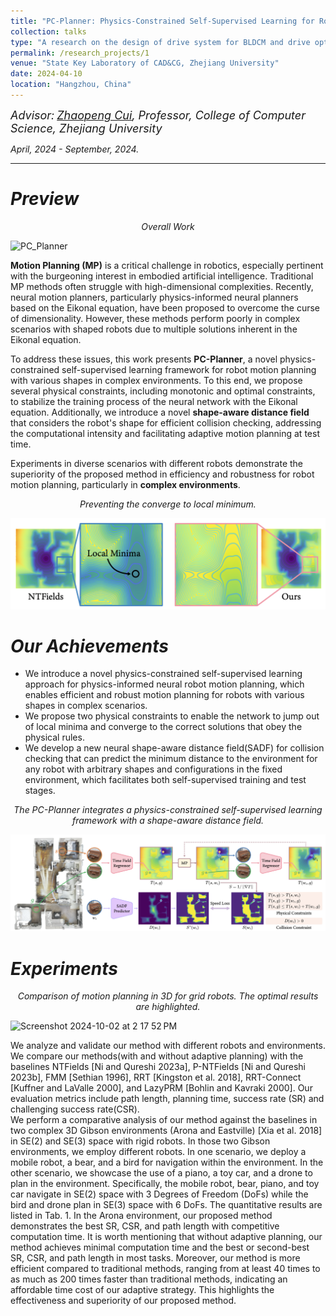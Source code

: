 ```yaml
---
title: "PC-Planner: Physics-Constrained Self-Supervised Learning for Robust Neural Motion Planning with Shape-Aware Distance Function"
collection: talks
type: "A research on the design of drive system for BLDCM and drive optimization"
permalink: /research_projects/1
venue: "State Key Laboratory of CAD&CG, Zhejiang University"
date: 2024-04-10
location: "Hangzhou, China"
---
```

*<font size=4>Advisor:</font> [<font size=4>Zhaopeng Cui</font>](https://zhpcui.github.io/)<font size=4>, Professor, College of Computer Science, Zhejiang University</font>*   

*April, 2024 - September, 2024.*  

- - -  

*Preview*  
==  

<p style="text-align: center; font-style: italic;">Overall Work</p>  

![PC_Planner](/images/PC_Planner.png)  

**Motion Planning (MP)** is a critical challenge in robotics, especially pertinent with the burgeoning interest in embodied artificial intelligence. Traditional MP methods often struggle with high-dimensional complexities. Recently, neural motion planners, particularly physics-informed neural planners based on the Eikonal equation, have been proposed to overcome the curse of dimensionality. However, these methods perform poorly in complex scenarios with shaped robots due to multiple solutions inherent in the Eikonal equation.

To address these issues, this work presents **PC-Planner**, a novel physics-constrained self-supervised learning framework for robot motion planning with various shapes in complex environments. To this end, we propose several physical constraints, including monotonic and optimal constraints, to stabilize the training process of the neural network with the Eikonal equation. Additionally, we introduce a novel **shape-aware distance field** that considers the robot's shape for efficient collision checking, addressing the computational intensity and facilitating adaptive motion planning at test time.

Experiments in diverse scenarios with different robots demonstrate the superiority of the proposed method in efficiency and robustness for robot motion planning, particularly in **complex environments**.

<p style="text-align: center; font-style: italic;">Preventing the converge to local minimum.</p>  

![Local_min](/images/Local_min.png)

*Our Achievements*
==  

- We introduce a novel physics-constrained self-supervised learning approach for physics-informed neural robot motion planning, which enables efficient and robust motion planning for robots with various shapes in complex scenarios.
- We propose two physical constraints to enable the network to jump out of local minima and converge to the correct solutions that obey the physical rules.
- We develop a new neural shape-aware distance field(SADF) for collision checking that can predict the minimum distance to the environment for any robot with arbitrary shapes and configurations in the fixed environment, which facilitates both self-supervised training and test stages.


<p style="text-align: center; font-style: italic;">The PC-Planner integrates a physics-constrained self-supervised learning framework with a shape-aware distance field.</p>  

![PC_SADF](/images/PC_SADF.png)  


*Experiments*
===  

<p style="text-align: center; font-style: italic;">Comparison of motion planning in 3D for grid robots. The optimal results are highlighted.</p>  


<img width="837" alt="Screenshot 2024-10-02 at 2 17 52 PM" src="https://github.com/user-attachments/assets/bb0f8b86-1690-4a44-807b-d75305176a73">

We analyze and validate our method with different robots and environments. We compare our methods(with and without adaptive planning) with the baselines NTFields [Ni and Qureshi 2023a], P-NTFields [Ni and Qureshi 2023b], FMM [Sethian 1996], RRT [Kingston et al. 2018], RRT-Connect [Kuffner and LaValle 2000], and LazyPRM [Bohlin and Kavraki 2000]. Our evaluation metrics include path length, planning time, success rate (SR) and challenging success rate(CSR).  
We perform a comparative analysis of our method against the baselines in two complex 3D Gibson environments (Arona and Eastville) [Xia et al. 2018] in SE(2) and SE(3) space with rigid robots. In those two Gibson environments, we employ different robots. In one scenario, we deploy a mobile robot, a bear, and a bird for navigation within the environment. In the other scenario, we showcase the use of a piano, a toy car, and a drone to plan in the environment. Specifically, the mobile robot, bear, piano, and toy car navigate in SE(2) space with 3 Degrees of Freedom (DoFs) while the bird and drone plan in SE(3) space with 6 DoFs. The quantitative results are listed in Tab. 1. In the Arona environment, our proposed method demonstrates the best SR, CSR, and path length with competitive computation time. It is worth mentioning that without adaptive planning, our method achieves minimal computation time and the best or second-best SR, CSR, and path length in most tasks. Moreover, our method is more efficient compared to traditional methods, ranging from at least 40 times to as much as 200 times faster than traditional methods, indicating an affordable time cost of our adaptive strategy. This highlights the effectiveness and superiority of our proposed method.
